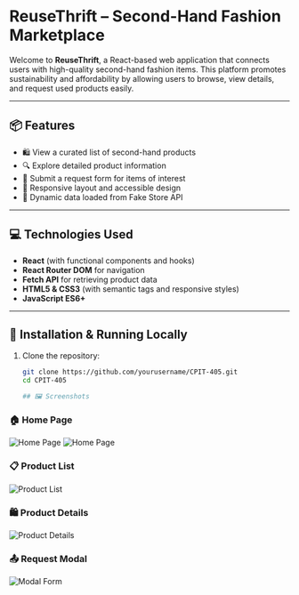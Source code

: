# ReuseThrift – Second-Hand Fashion Marketplace

Welcome to **ReuseThrift**, a React-based web application that connects users with high-quality second-hand fashion items. This platform promotes sustainability and affordability by allowing users to browse, view details, and request used products easily.

---

## 📦 Features

- 🛍️ View a curated list of second-hand products
- 🔍 Explore detailed product information
- 📝 Submit a request form for items of interest
- 📱 Responsive layout and accessible design
- 🔄 Dynamic data loaded from Fake Store API

---

## 💻 Technologies Used

- **React** (with functional components and hooks)
- **React Router DOM** for navigation
- **Fetch API** for retrieving product data
- **HTML5 & CSS3** (with semantic tags and responsive styles)
- **JavaScript ES6+**

---

## 🚀 Installation & Running Locally

1. Clone the repository:
   ```bash
   git clone https://github.com/yourusername/CPIT-405.git
   cd CPIT-405

   ## 🖼️ Screenshots

### 🏠 Home Page  
![Home Page](screenshots/homepage.png)
![Home Page](screenshots/homepagecontinue.png)

### 📋 Product List  
![Product List](screenshots/products.png)

### 🛍️ Product Details  
![Product Details](screenshots/details.png)

### 📤 Request Modal  
![Modal Form](screenshots/modal.png)
